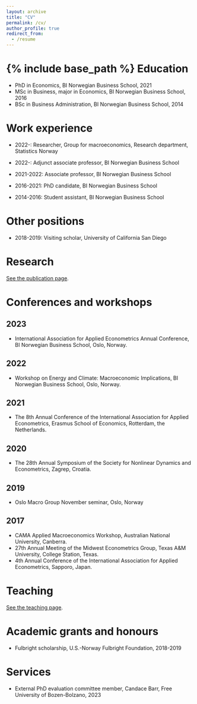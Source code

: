 ```yaml
---
layout: archive
title: "CV"
permalink: /cv/
author_profile: true
redirect_from:
  - /resume
---
```


{% include base_path %}
Education
======

* PhD in Economics, BI Norwegian Business School, 2021
* MSc in Business, major in Economics, BI Norwegian Business School, 2016
* BSc in Business Administration, BI Norwegian Business School, 2014

Work experience
======

* 2022-: Researcher, Group for macroeconomics, Research department, Statistics Norway

* 2022-: Adjunct associate professor, BI Norwegian Business School

* 2021-2022: Associate professor, BI Norwegian Business School

* 2016-2021: PhD candidate, BI Norwegian Business School

* 2014-2016: Student assistant, BI Norwegian Business School

Other positions
======
* 2018-2019: Visiting scholar, University of California San Diego

Research
======
<a href="/publications/">See the publication page</a>.

Conferences and workshops
======
## 2023
* International Association for Applied Econometrics Annual Conference, BI Norwegian Business School, Oslo, Norway.

## 2022
* Workshop on Energy and Climate: Macroeconomic Implications, BI Norwegian Business School, Oslo, Norway.

## 2021
* The 8th Annual Conference of the International Association for Applied Econometrics, Erasmus School of Economics, Rotterdam, the Netherlands.

## 2020
* The 28th Annual Symposium of the Society for Nonlinear Dynamics and Econometrics, Zagrep, Croatia.

## 2019
* Oslo Macro Group November seminar, Oslo, Norway

## 2017
* CAMA Applied Macroeconomics Workshop, Australian National University, Canberra.
* 27th Annual Meeting of the Midwest Econometrics Group, Texas A&M University, College Station, Texas.
* 4th Annual Conference of the International Association for Applied Econometrics, Sapporo, Japan.

Teaching
======
<a href="/teaching/">See the teaching page</a>.

Academic grants and honours
======
* Fulbright scholarship, U.S.-Norway Fulbright Foundation, 2018-2019

Services
======
* External PhD evaluation committee member, Candace Barr, Free University of Bozen-Bolzano, 2023

